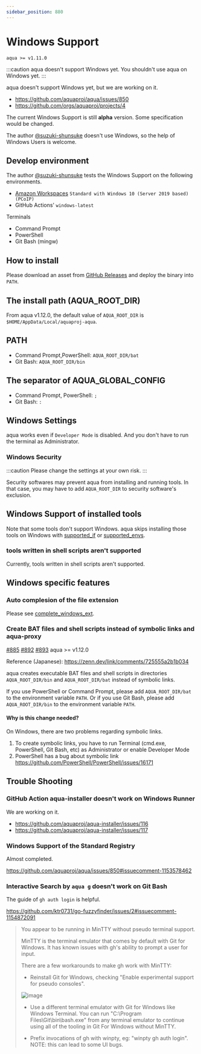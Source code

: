 ```yaml
---
sidebar_position: 880
---
```


# Windows Support

`aqua >= v1.11.0`

:::caution
aqua doesn't support Windows yet. You shouldn't use aqua on Windows yet.
:::

aqua doesn't support Windows yet, but we are working on it.

* https://github.com/aquaproj/aqua/issues/850
* https://github.com/orgs/aquaproj/projects/4

The current Windows Support is still **alpha** version.
Some specification would be changed.

The author [@suzuki-shunsuke](https://github.com/suzuki-shunsuke) doesn't use Windows, so the help of Windows Users is welcome.

## Develop environment

The author [@suzuki-shunsuke](https://github.com/suzuki-shunsuke) tests the Windows Support on the following environments.

* [Amazon Workspaces](https://aws.amazon.com/workspaces/) `Standard with Windows 10 (Server 2019 based) (PCoIP)`
* GitHub Actions' `windows-latest`

Terminals

* Command Prompt
* PowerShell
* Git Bash (mingw)

## How to install

Please download an asset from [GitHub Releases](https://github.com/aquaproj/aqua/releases) and deploy the binary into `PATH`.

## The install path (AQUA_ROOT_DIR)

From aqua v1.12.0, the default value of `AQUA_ROOT_DIR` is `$HOME/AppData/Local/aquaproj-aqua`.

## PATH

* Command Prompt,PowerShell: `AQUA_ROOT_DIR/bat`
* Git Bash: `AQUA_ROOT_DIR/bin`

## The separator of AQUA_GLOBAL_CONFIG

* Command Prompt, PowerShell: `;`
* Git Bash: `:`

## Windows Settings

aqua works even if `Developer Mode` is disabled.
And you don't have to run the terminal as Administrator.

### Windows Security

:::caution
Please change the settings at your own risk.
:::

Security softwares may prevent aqua from installing and running tools.
In that case, you may have to add `AQUA_ROOT_DIR` to security software's exclusion. 

## Windows Support of installed tools

Note that some tools don't support Windows.
aqua skips installing those tools on Windows with [supported_if](/docs/reference/registry-config/supported-if) or [supported_envs](/docs/reference/registry-config/supported-envs).

### tools written in shell scripts aren't supported

Currently, tools written in shell scripts aren't supported.

## Windows specific features

### Auto complesion of the file extension

Please see [complete_windows_ext](/docs/reference/registry-config/complete-windows-ext).

### Create BAT files and shell scripts instead of symbolic links and aqua-proxy

[#885](https://github.com/aquaproj/aqua/issues/885) [#892](https://github.com/aquaproj/aqua/pull/892) [#893](https://github.com/aquaproj/aqua/issues/893) aqua >= v1.12.0

Reference (Japanese): https://zenn.dev/link/comments/725555a2b1b034

aqua creates executable BAT files and shell scripts in directories `AQUA_ROOT_DIR/bin` and `AQUA_ROOT_DIR/bat` instead of symbolic links.

If you use PowerShell or Command Prompt, please add `AQUA_ROOT_DIR/bat` to the environment variable `PATH`.
Or if you use Git Bash, please add `AQUA_ROOT_DIR/bin` to the environment variable `PATH`.

#### Why is this change needed?

On Windows, there are two problems regarding symbolic links.

1. To create symbolic links, you have to run Terminal (cmd.exe, PowerShell, Git Bash, etc) as Administrator or enable Developer Mode
1. PowerShell has a bug about symbolic link https://github.com/PowerShell/PowerShell/issues/16171

## Trouble Shooting

### GitHub Action aqua-installer doesn't work on Windows Runner

We are working on it.

* https://github.com/aquaproj/aqua-installer/issues/116
* https://github.com/aquaproj/aqua-installer/issues/117

### Windows Support of the Standard Registry

Almost completed.

https://github.com/aquaproj/aqua/issues/850#issuecomment-1153578462

### Interactive Search by `aqua g` doesn't work on Git Bash

The guide of `gh auth login` is helpful.

https://github.com/ktr0731/go-fuzzyfinder/issues/2#issuecomment-1154872091

> You appear to be running in MinTTY without pseudo terminal support.
> 
> MinTTY is the terminal emulator that comes by default with Git
> for Windows. It has known issues with gh's ability to prompt a
> user for input.
> 
> There are a few workarounds to make gh work with MinTTY:
> 
> - Reinstall Git for Windows, checking "Enable experimental support for pseudo consoles".
> 
> ![image](https://user-images.githubusercontent.com/13323303/173531978-21a99818-11ff-4385-962a-64f74e4023db.png)
> 
> - Use a different terminal emulator with Git for Windows like Windows Terminal.
>   You can run "C:\Program Files\Git\bin\bash.exe" from any terminal emulator to continue
>   using all of the tooling in Git For Windows without MinTTY.
> 
> - Prefix invocations of gh with winpty, eg: "winpty gh auth login".
>   NOTE: this can lead to some UI bugs.
